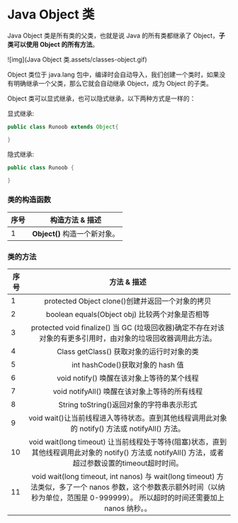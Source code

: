 # Java Object 类

Java Object 类是所有类的父类，也就是说 Java 的所有类都继承了 Object，**子类可以使用 Object 的所有方法**。

![img](Java Object 类.assets/classes-object.gif)

Object 类位于 java.lang 包中，编译时会自动导入，我们创建一个类时，如果没有明确继承一个父类，那么它就会自动继承 Object，成为 Object 的子类。

Object 类可以显式继承，也可以隐式继承，以下两种方式是一样的：

显式继承:

```java
public class Runoob extends Object{

}
```

隐式继承:

```java
public class Runoob {

}
```

### 类的构造函数

| 序号 |        构造方法 & 描述        |
| ---- | :---------------------------: |
| 1    | **Object()** 构造一个新对象。 |

### 类的方法

| 序号 |                         方法 & 描述                          |
| ---- | :----------------------------------------------------------: |
| 1    | protected Object clone()创建并返回一个对象的拷贝 |
| 2    | boolean equals(Object obj) 比较两个对象是否相等 |
| 3    | protected void finalize() 当 GC (垃圾回收器)确定不存在对该对象的有更多引用时，由对象的垃圾回收器调用此方法。 |
| 4    | Class getClass() 获取对象的运行时对象的类 |
| 5    | int hashCode()获取对象的 hash 值 |
| 6    | void notify() 唤醒在该对象上等待的某个线程 |
| 7    | void notifyAll() 唤醒在该对象上等待的所有线程 |
| 8    | String toString()返回对象的字符串表示形式 |
| 9    | void wait()让当前线程进入等待状态。直到其他线程调用此对象的 notify() 方法或 notifyAll() 方法。 |
| 10   | void wait(long timeout) 让当前线程处于等待(阻塞)状态，直到其他线程调用此对象的 notify() 方法或 notifyAll() 方法，或者超过参数设置的timeout超时时间。 |
| 11   | void wait(long timeout, int nanos) 与 wait(long timeout) 方法类似，多了一个 nanos 参数，这个参数表示额外时间（以纳秒为单位，范围是 0-999999）。 所以超时的时间还需要加上 nanos 纳秒。。 |